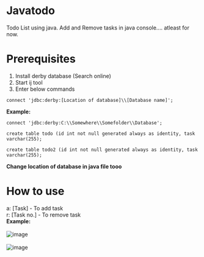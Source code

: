 # Javatodo
Todo List using java. Add and Remove tasks in java console.... atleast for now.
# Prerequisites
1. Install derby database (Search online)
2. Start ij tool
3. Enter below commands

```
connect 'jdbc:derby:[Location of database]\\[Database name]';
```
<b>Example: </b>
```
connect 'jdbc:derby:C:\\Somewhere\\Somefolder\\Database';
```
```
create table todo (id int not null generated always as identity, task varchar(255);
```
```
create table todo2 (id int not null generated always as identity, task varchar(255);
```
<b>Change location of database in java file tooo</b>
# How to use
a: [Task] - To add task <br/>
r: [Task no.] - To remove task <br/>
<b>Example: </b> <br/>
<br/>
![image](https://user-images.githubusercontent.com/53462309/144736230-404475c0-e27a-4ffd-bff1-28c75b8061df.png) <br/>
<br/>
![image](https://user-images.githubusercontent.com/53462309/144736253-81af1597-5b20-43e4-be17-9843defbda0c.png)
